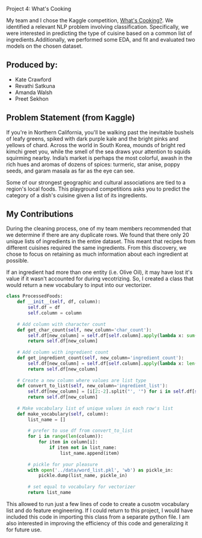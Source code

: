 Project 4: What's Cooking

My team and I chose the Kaggle competition, [What's Cooking?](https://www.kaggle.com/c/whats-cooking). We identified a relevant NLP problem involving classification. Specifically, we were interested in predicting the type of cuisine based on a common list of ingredients.Additionally, we performed some EDA, and fit and evaluated two models on the chosen dataset.

## Produced by:
- Kate Crawford
- Revathi Satkuna
- Amanda Walsh
- Preet Sekhon

## Problem Statement (from Kaggle)

If you're in Northern California, you'll be walking past the inevitable bushels of leafy greens, spiked with dark purple kale and the bright pinks and yellows of chard. Across the world in South Korea, mounds of bright red kimchi greet you, while the smell of the sea draws your attention to squids squirming nearby. India’s market is perhaps the most colorful, awash in the rich hues and aromas of dozens of spices: turmeric, star anise, poppy seeds, and garam masala as far as the eye can see.

Some of our strongest geographic and cultural associations are tied to a region's local foods. This playground competitions asks you to predict the category of a dish's cuisine given a list of its ingredients. 

## My Contributions

During the cleaning process, one of my team members recommended that we determine if there are any duplicate rows. We found that there only 20 unique lists of ingredients in the entire dataset. This meant that recipes from different cuisines required the same ingredients. From this discovery, we chose to focus on retaining as much information about each ingredient at possible.

If an ingredient had more than one entity (i.e. Olive Oil), it may have lost it's value if it wasn't accounted for during vecotrizing. So, I created a class that would return a new vocabulary to input into our vectorizer. 

```Python
class ProcessedFoods:
    def __init__(self, df, column):
        self.df = df
        self.column = column
        
    # Add column with character count
    def get_char_count(self, new_column='char_count'):
        self.df[new_column] = self.df[self.column].apply(lambda x: sum([len(item) for item in x]))
        return self.df[new_column]
    
    # Add column with ingredient count 
    def get_ingredient_count(self, new_column='ingredient_count'):
        self.df[new_column] = self.df[self.column].apply(lambda x: len(str(x).split(',')))
        return self.df[new_column]
    
    # Create a new column where values are list type
    def convert_to_list(self, new_column='ingredient_list'): 
        self.df[new_column] = [i[2:-2].split("', '") for i in self.df[self.column]]
        return self.df[new_column]
    
    # Make vocabulary list of unique values in each row's list
    def make_vocabulary(self, column):
        list_name = []
        
        # prefer to use df from convert_to_list
        for i in range(len(column)):
            for item in column[i]:
                if item not in list_name:
                    list_name.append(item)
                        
        # pickle for your pleasure
        with open('../data/word_list.pkl', 'wb') as pickle_in:
            pickle.dump(list_name, pickle_in)
        
        # set equal to vocabulary for vectorizer
        return list_name
```

This allowed to run just a few lines of code to create a cusotm vocabulary list and do feature engineering. If I could return to this project, I would have included this code in importing this class from a separate python file. I am also interested in improving the efficiency of this code and generalizing it for future use.
